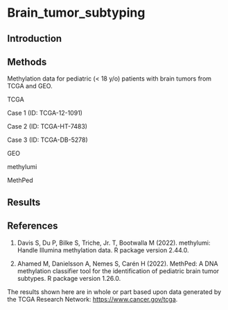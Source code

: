 # Brain_tumor_subtyping

## Introduction

## Methods

Methylation data for pediatric (< 18 y/o) patients with brain tumors from TCGA and GEO.

TCGA

Case 1 (ID: TCGA-12-1091)

Case 2 (ID: TCGA-HT-7483)

Case 3 (ID: TCGA-DB-5278)

GEO

methylumi

MethPed

## Results

## References

1. Davis S, Du P, Bilke S, Triche, Jr. T, Bootwalla M (2022). methylumi: Handle Illumina methylation data. R package version 2.44.0.

2. Ahamed M, Danielsson A, Nemes S, Carén H (2022). MethPed: A DNA methylation classifier tool for the identification of pediatric brain tumor subtypes. R package version 1.26.0.

The results shown here are in whole or part based upon data generated by the TCGA Research Network: https://www.cancer.gov/tcga.
